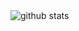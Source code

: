 <picture>
  <source media="(prefers-color-scheme: light)" srcset="https://github-pixel-profile.vercel.app/api/stats?username=LuciNyan&screen_effect=false&background=linear-gradient(to%20bottom%20right%2C%20%2374dcc4%2C%20%234597e9)">
  <source media="(prefers-color-scheme: dark)" srcset="https://github-pixel-profile.vercel.app/api/stats?username=LuciNyan&screen_effect=true&background=linear-gradient(to%20bottom%20right%2C%20%235580eb%2C%20%232aeeff)">
  <img alt="github stats" src="https://github-pixel-profile.vercel.app/api/stats?username=LuciNyan&screen_effect=false&background=linear-gradient(to%20bottom%20right%2C%20%2374dcc4%2C%20%234597e9)">
</picture>
